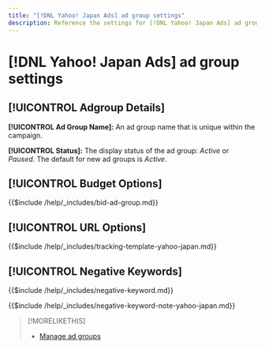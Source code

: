 ```yaml
---
title: "[!DNL Yahoo! Japan Ads] ad group settings"
description: Reference the settings for [!DNL Yahoo! Japan Ads] ad groups.
---
```

# [!DNL Yahoo! Japan Ads] ad group settings

## [!UICONTROL Adgroup Details]

**[!UICONTROL Ad Group Name]:** An ad group name that is unique within the campaign.

**[!UICONTROL Status]:** The display status of the ad group: *Active* or *Paused*. The default for new ad groups is *Active*.

## [!UICONTROL Budget Options]

<!-- **[!UICONTROL Bid]:** -->

{{$include /help/_includes/bid-ad-group.md}}

## [!UICONTROL URL Options]

<!-- **[!UICONTROL Tracking Template]:** -->

{{$include /help/_includes/tracking-template-yahoo-japan.md}}

## [!UICONTROL Negative Keywords]

<!-- **[!UICONTROL Negative Keywords]:** -->

{{$include /help/_includes/negative-keyword.md}}

<!-- Note for **[!UICONTROL Negative Keywords]:** -->

{{$include /help/_includes/negative-keyword-note-yahoo-japan.md}}

>[!MORELIKETHIS]
>
>* [Manage ad groups](/help/search-social-commerce/campaign-management/campaigns/ad-group-manage.md)
